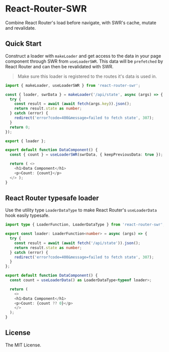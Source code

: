 # React-Router-SWR

Combine React Router's load before navigate, with SWR's cache, mutate and revalidate.

## Quick Start

Construct a loader with `makeLoader` and get access to the data in your page component through SWR from `useLoaderSWR`.
This data will be `prefetched` by React Router and can then be revalidated with SWR.

> Make sure this loader is registered to the routes it's data is used in.

```ts
import { makeLoader, useLoaderSWR } from 'react-router-swr';

const { loader, swrData } = makeLoader('/api/state', async (args) => {
  try {
    const result = await (await fetch(args.key)).json();
    return result.state as number;
  } catch (error) {
    redirect('error?code=400&message=failed to fetch state', 307);
  }
  return 0;
});

export { loader };

export default function DataComponent() {
  const { count } = useLoaderSWR(swrData, { keepPreviousData: true });

  return ( <>
    <h1>Data Component</h1>
    <p>Count: {count}</p>
  </> );
}
```

## React Router typesafe loader

Use the utility type `LoaderDataType` to make React Router's `useLoaderData` hook easily typesafe.

```ts
import type { LoaderFunction, LoaderDataType } from 'react-router-swr';

export const loader: LoaderFunction<number> = async (args) => {
  try {
    const result = await (await fetch('/api/state')).json();
    return result.state as number;
  } catch (error) {
    redirect('error?code=400&message=failed to fetch state', 307);
  }
};

export default function DataComponent() {
  const count = useLoaderData() as LoaderDataType<typeof loader>;

  return (
    <>
    <h1>Data Component</h1>
    <p>Count: {count ?? 0}</p>
    </>
  );
}
```

## License

The MIT License.
